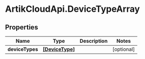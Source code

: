 # ArtikCloudApi.DeviceTypeArray

## Properties
Name | Type | Description | Notes
------------ | ------------- | ------------- | -------------
**deviceTypes** | [**[DeviceType]**](DeviceType.md) |  | [optional] 


